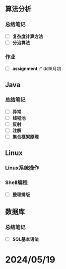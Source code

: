 ## **算法分析**
### 总结笔记
- [ ] **复杂度计算方法**
- [ ] **分治算法**
### 作业
- [ ] **assignment** :*  ddl6月初

## Java
### 总结笔记
- [ ] **异常**
- [ ] **线程池**
- [ ] **反射**
- [ ] **注解**
- [ ] **集合框架原理**

## Linux
### Linux系统操作
### Shell编程
- [ ] **整理排版**
## 数据库
### 总结笔记
- [ ] **SQL基本语法**

# 2024/05/19